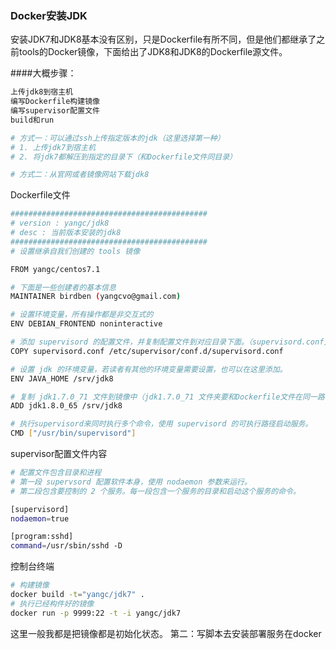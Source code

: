 
### Docker安装JDK

安装JDK7和JDK8基本没有区别，只是Dockerfile有所不同，但是他们都继承了之前tools的Docker镜像，下面给出了JDK8和JDK8的Dockerfile源文件。

####大概步骤：

```bash
上传jdk8到宿主机
编写Dockerfile构建镜像
编写supervisor配置文件
build和run
```


```bash
# 方式一：可以通过ssh上传指定版本的jdk（这里选择第一种）
# 1. 上传jdk7到宿主机
# 2. 将jdk7都解压到指定的目录下（和Dockerfile文件同目录）

# 方式二：从官网或者镜像网站下载jdk8
```

Dockerfile文件

```bash
############################################
# version : yangc/jdk8
# desc : 当前版本安装的jdk8
############################################
# 设置继承自我们创建的 tools 镜像

FROM yangc/centos7.1

# 下面是一些创建者的基本信息
MAINTAINER birdben (yangcvo@gmail.com)

# 设置环境变量，所有操作都是非交互式的
ENV DEBIAN_FRONTEND noninteractive

# 添加 supervisord 的配置文件，并复制配置文件到对应目录下面。（supervisord.conf文件和Dockerfile文件在同一路径）
COPY supervisord.conf /etc/supervisor/conf.d/supervisord.conf

# 设置 jdk 的环境变量，若读者有其他的环境变量需要设置，也可以在这里添加。
ENV JAVA_HOME /srv/jdk8

# 复制 jdk1.7.0_71 文件到镜像中（jdk1.7.0_71 文件夹要和Dockerfile文件在同一路径）
ADD jdk1.8.0_65 /srv/jdk8

# 执行supervisord来同时执行多个命令，使用 supervisord 的可执行路径启动服务。
CMD ["/usr/bin/supervisord"]

```
supervisor配置文件内容

```bash
# 配置文件包含目录和进程
# 第一段 supervsord 配置软件本身，使用 nodaemon 参数来运行。
# 第二段包含要控制的 2 个服务。每一段包含一个服务的目录和启动这个服务的命令。

[supervisord]
nodaemon=true

[program:sshd]
command=/usr/sbin/sshd -D
```

控制台终端

```bash
# 构建镜像
docker build -t="yangc/jdk7" .
# 执行已经构件好的镜像
docker run -p 9999:22 -t -i yangc/jdk7
```


这里一般我都是把镜像都是初始化状态。 
第二：写脚本去安装部署服务在docker 




